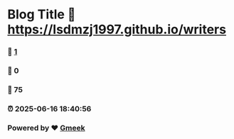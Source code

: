 # Blog Title :link: https://lsdmzj1997.github.io/writers 
### :page_facing_up: [1](https://lsdmzj1997.github.io/writers/tag.html) 
### :speech_balloon: 0 
### :hibiscus: 75 
### :alarm_clock: 2025-06-16 18:40:56 
### Powered by :heart: [Gmeek](https://github.com/Meekdai/Gmeek)
